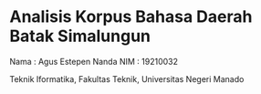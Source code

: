# Analisis Korpus Bahasa Daerah Batak Simalungun

Nama  : Agus Estepen Nanda
NIM   : 19210032

Teknik Iformatika, Fakultas Teknik, Universitas Negeri Manado
